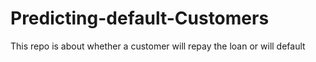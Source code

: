 # Predicting-default-Customers
This repo is about whether a customer will repay the loan or will default
